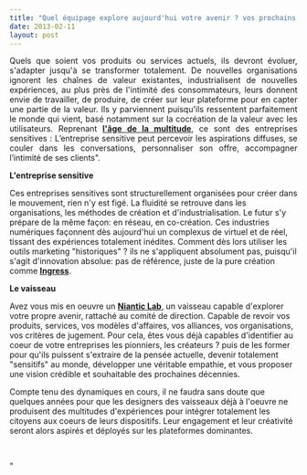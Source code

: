 ```yaml
---
title: "Quel équipage explore aujourd'hui votre avenir ? vos prochains modèles d'affaires ?"
date: 2013-02-11
layout: post
---
```


<p style="text-align: justify">Quels que soient vos produits ou services actuels, ils devront évoluer, s'adapter jusqu'à se transformer totalement. De nouvelles organisations ignorent les chaînes de valeur existantes, industrialisent de nouvelles expériences, au plus près de l'intimité des consommateurs, leurs donnent envie de travailler, de produire, de créer sur leur plateforme pour en capter une partie de la valeur. Ils y parviennent puisqu'ils ressentent parfaitement le monde qui vient, basé notamment sur la cocréation de la valeur avec les utilisateurs. Reprenant <a href="/2013/02/les-transports-a-lage-de-la-multitude.html" target="_blank"><strong>l'âge de la multitude</strong></a>, ce sont des entreprises sensitives : L’entreprise sensitive peut percevoir les aspirations diffuses, se couler dans les conversations, personnaliser son offre, accompagner l’intimité de ses clients". </p>  <!--more-->   <p style=""text-align: justify""><strong>L'entreprise sensitive</strong></p> <p style=""text-align: justify"">Ces entreprises sensitives sont structurellement organisées pour créer dans le mouvement, rien n'y est figé. La fluidité se retrouve dans les organisations, les méthodes de création et d'industrialisation. Le futur s'y prépare de la même façon: en réseau, en co-création. Ces industries numériques façonnent dès aujourd'hui un complexus de virtuel et de réel, tissant des expériences totalement inédites. Comment dès lors utiliser les outils marketing "historiques" ? ils ne s'appliquent absolument pas, puisqu'il s'agit d'innovation absolue: pas de référence, juste de la pure création comme <a href=""/2012/11/ibm-dans-son-dernier-executive-report-tranforming-retail-engaging-customers-through-information-influencers-and-interacti.html"" target=""_blank""><strong>Ingress</strong></a>. </p> <p style=""text-align: justify""><strong>Le vaisseau</strong></p> <p style=""text-align: justify"">Avez vous mis en oeuvre un <a href=""http://www.capital.fr/a-la-une/interviews/nous-developpons-des-produits-que-google-n-aurait-pas-forcement-lance-810545#!"" target=""_blank""><strong>Niantic Lab</strong></a>, un vaisseau capable d'explorer votre propre avenir, rattaché au comité de direction. Capable de revoir vos produits, services, vos modèles d'affaires, vos alliances, vos organisations, vos critères de jugement. Pour cela, êtes vous déjà capables d'identifier au coeur de votre entreprises les pionniers, les créateurs ? puis de les former pour qu'ils puissent s'extraire de la pensée actuelle, devenir totalement "sensitifs" au monde, développer une véritable empathie, et vous proposer une vision crédible et souhaitable des prochaines décennies.</p> <p style=""text-align: justify"">Compte tenu des dynamiques en cours, il ne faudra sans doute que quelques années pour que les designers des vaisseaux déjà à l'oeuvre ne produisent des multitudes d'expériences pour intégrer totalement les citoyens aux coeurs de leurs dispositifs. Leur engagement et leur créativité seront alors aspirés et déployés sur les plateformes dominantes. </p> <p> </p>"